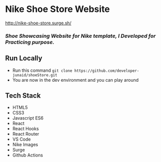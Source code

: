 # Nike Shoe Store Website


http://nike-shoe-store.surge.sh/

### *Shoe Showcasing Website for Nike template, I Developed for Practicing purpose.*


## Run Locally 

- Run this command `git clone https://github.com/developer-junaid/shoeStore.git`
- You are now in the dev environment and you can play around 

## Tech Stack

- HTML5
- CSS3
- Javascript ES6
- React
- React Hooks
- React Router
- VS Code
- Nike Images
- Surge
- Github Actions
